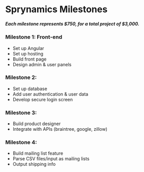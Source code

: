# Sprynamics Milestones

##### Each milestone represents $750, for a total project of $3,000.

### Milestone 1: Front-end

  - Set up Angular
  - Set up hosting
  - Build front page
  - Design admin & user panels

### Milestone 2:

  - Set up database
  - Add user authentication & user data
  - Develop secure login screen

### Milestone 3:

  - Build product designer
  - Integrate with APIs (braintree, google, zillow)

### Milestone 4:

  - Build mailing list feature
  - Parse CSV files/input as mailing lists
  - Output shipping info